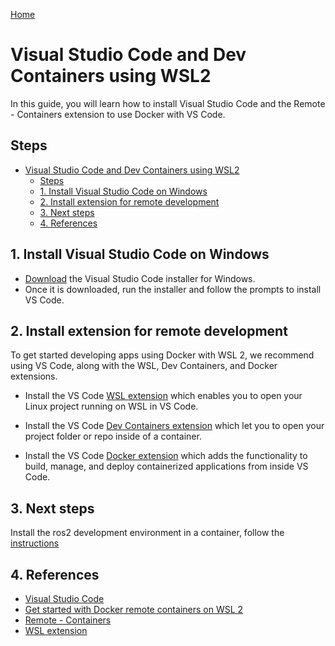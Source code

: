 [Home](../index.md)

# Visual Studio Code and Dev Containers using WSL2

In this guide, you will learn how to install Visual Studio Code and the Remote - Containers extension to use Docker with VS Code.

## Steps

- [Visual Studio Code and Dev Containers using WSL2](#visual-studio-code-and-dev-containers-using-wsl2)
  - [Steps](#steps)
  - [1. Install Visual Studio Code on Windows](#1-install-visual-studio-code-on-windows)
  - [2. Install extension for remote development](#2-install-extension-for-remote-development)
  - [3. Next steps](#3-next-steps)
  - [4. References](#4-references)

## 1. Install Visual Studio Code on Windows

- [Download](https://code.visualstudio.com/download) the Visual Studio Code installer for Windows.
- Once it is downloaded, run the installer and follow the prompts to install VS Code.

## 2. Install extension for remote development

To get started developing apps using Docker with WSL 2, we recommend using VS Code, along with the WSL, Dev Containers, and Docker extensions.

- Install the VS Code [WSL extension](https://marketplace.visualstudio.com/items?itemName=ms-vscode-remote.remote-wsl) which enables you to open your Linux project running on WSL in VS Code.

- Install the VS Code [Dev Containers extension](https://marketplace.visualstudio.com/items?itemName=ms-vscode-remote.remote-containers) which let you to open your project folder or repo inside of a container.

- Install the VS Code [Docker extension](https://marketplace.visualstudio.com/items?itemName=ms-azuretools.vscode-docker) which adds the functionality to build, manage, and deploy containerized applications from inside VS Code.

## 3. Next steps

Install the ros2 development environment in a container, follow the [instructions](/wsl2/ros2_dev_container.md)

## 4. References

- [Visual Studio Code](https://code.visualstudio.com/)
- [Get started with Docker remote containers on WSL 2](https://learn.microsoft.com/en-us/windows/wsl/tutorials/wsl-containers)
- [Remote - Containers](https://marketplace.visualstudio.com/items?itemName=ms-vscode-remote.remote-containers)
- [WSL extension](https://marketplace.visualstudio.com/items?itemName=ms-vscode-remote.remote-wsl)
